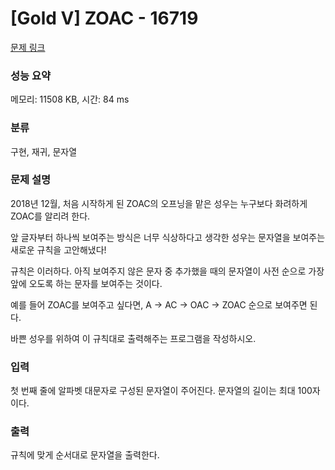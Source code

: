 # [Gold V] ZOAC - 16719 

[문제 링크](https://www.acmicpc.net/problem/16719) 

### 성능 요약

메모리: 11508 KB, 시간: 84 ms

### 분류

구현, 재귀, 문자열

### 문제 설명

<p>2018년 12월, 처음 시작하게 된 ZOAC의 오프닝을 맡은 성우는 누구보다 화려하게 ZOAC를 알리려 한다.</p>

<p>앞 글자부터 하나씩 보여주는 방식은 너무 식상하다고 생각한 성우는 문자열을 보여주는 새로운 규칙을 고안해냈다!</p>

<p>규칙은 이러하다. 아직 보여주지 않은 문자 중 추가했을 때의 문자열이 사전 순으로 가장 앞에 오도록 하는 문자를 보여주는 것이다.</p>

<p>예를 들어 ZOAC를 보여주고 싶다면, A → AC → OAC → ZOAC 순으로 보여주면 된다.</p>

<p>바쁜 성우를 위하여 이 규칙대로 출력해주는 프로그램을 작성하시오.</p>

### 입력 

 <p>첫 번째 줄에 알파벳 대문자로 구성된 문자열이 주어진다. 문자열의 길이는 최대 100자이다.</p>

### 출력 

 <p>규칙에 맞게 순서대로 문자열을 출력한다.</p>

